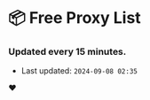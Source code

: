 # :package: Free Proxy List
### Updated every 15 minutes.

- Last updated: `2024-09-08 02:35`

:heart:

